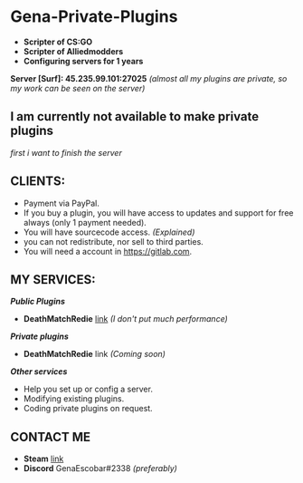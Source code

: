 # Gena-Private-Plugins
* **Scripter of CS:GO**
* **Scripter of Alliedmodders**
* **Configuring servers for 1 years**

**Server [Surf]: 45.235.99.101:27025**
*(almost all my plugins are private, so my work can be seen on the server)*


## I am currently not available to make private plugins
*first i want to finish the server*

## CLIENTS:
* Payment via PayPal.
* If you buy a plugin, you will have access to updates and support for free always (only 1 payment needed).
* You will have sourcecode access. *(Explained)*
* you can not redistribute, nor sell to third parties.
* You will need a account in https://gitlab.com.

## MY SERVICES:
***Public Plugins***
* **DeathMatchRedie**
[link](https://forums.alliedmods.net/showthread.php?t=337879)
*(I don't put much performance)*

***Private plugins***
* **DeathMatchRedie** link *(Coming soon)*

***Other services***
* Help you set up or config a server.
* Modifying existing plugins.
* Coding private plugins on request.

## CONTACT ME
* **Steam** [link](https://steamcommunity.com/id/genaescobar)
* **Discord** GenaEscobar#2338
*(preferably)*
